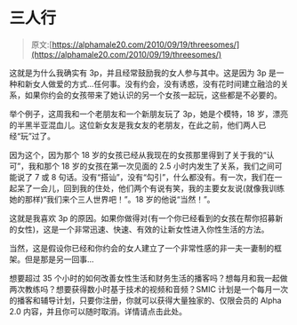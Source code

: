 # 三人行

> 原文:[https://alphamale20.com/2010/09/19/threesomes/](https://alphamale20.com/2010/09/19/threesomes/)

这就是为什么我确实有 3p，并且经常鼓励我的女人参与其中。这是因为 3p 是一种和新女人做爱的方式...任何事。没有约会，没有诱惑，没有花时间建立融洽的关系，如果你约会的女孩带来了她认识的另一个女孩一起玩，这些都是不必要的。

举个例子，这周我和一个老朋友和一个新朋友玩了 3p，她是个模特，18 岁，漂亮的半黑半亚混血儿。这位新女友是我女友的老朋友，在此之前，他们两人已经“玩”过了。

因为这个，因为那个 18 岁的女孩已经从我现在的女孩那里得到了关于我的“认可”，我和那个 18 岁的女孩在第一次见面的 2.5 小时内发生了关系，我们之间可能说了 7 或 8 句话。没有“搭讪”，没有“勾引”，什么都没有。有一次，我们在一起呆了一会儿，回到我的住处，他们两个有说有笑，我的主要女友说(就像我训练她的那样)“我们来个三人世界吧！”。18 岁的他说“当然！”。

这就是我喜欢 3p 的原因。如果你做得对(有一个你已经看到的女孩在帮你招募新的女性)，这是一个非常迅速、快速、有效的让新女性进入你性生活的方法。

当然，这是假设你已经和你约会的女人建立了一个非常性感的非一夫一妻制的框架。但是那是另一回事...

想要超过 35 个小时的如何改善女性生活和财务生活的播客吗？想每月和我一起做两次教练吗？想要获得数小时基于技术的视频和音频？SMIC 计划是一个每月一次的播客和辅导计划，只要你注册，你就可以获得大量独家的、仅限会员的 Alpha 2.0 内容，并且你可以随时取消。详情请点击此处。